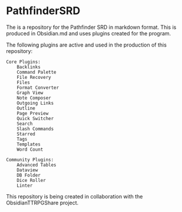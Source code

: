 # PathfinderSRD

The is a repository for the Pathfinder SRD in markdown format. 
This is produced in Obsidian.md and uses plugins created for the program.

The following plugins are active and used in the production of this repository:
	
	Core Plugins:
		Backlinks
		Command Palette
		File Recovery
		Files
		Format Converter
		Graph View
		Note Composer
		Outgoing Links
		Outline
		Page Preview
		Quick Switcher
		Search
		Slash Commands
		Starred
		Tags
		Templates
		Word Count
		
	Community Plugins:
		Advanced Tables
		Dataview
		DB Folder
		Dice Roller
		Linter
		
This repository is being created in collaboration with the ObsidianTTRPGShare project.